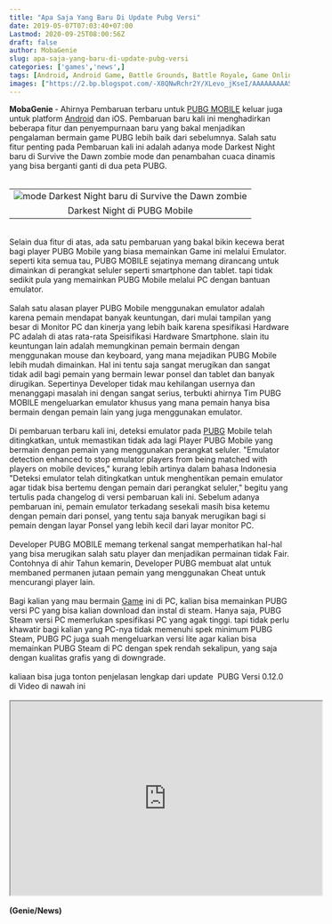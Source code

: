 ```yaml
---
title: "Apa Saja Yang Baru Di Update Pubg Versi"
date: 2019-05-07T07:03:40+07:00
Lastmod: 2020-09-25T08:00:56Z
draft: false
author: MobaGenie
slug: apa-saja-yang-baru-di-update-pubg-versi
categories: ['games','news',]
tags: [Android, Android Game, Battle Grounds, Battle Royale, Game Online, News, PUBG, PUBG Mobile, ]
images: ["https://2.bp.blogspot.com/-X8QNwRchr2Y/XLevo_jKseI/AAAAAAAAASY/0gw3g1qn-FE7Z8iX33o8OhdOycCbl5sZwCEwYBhgL/s1600/PUBG-Mobile-Update-news-1115267%2Bcopy.jpg"]
---
```


<div style="text-align: center;">
<div style="text-align: left;">
<strong>MobaGenie </strong>- Ahirnya Pembaruan terbaru untuk <a href="https://mobagenie.my.id/apa-saja-yang-baru-di-update-pubg-versi/">PUBG MOBILE</a> keluar juga untuk platform <a href="https://mobagenie.my.id/game-android-terbaik-april-2019/">Android</a> dan iOS. Pembaruan baru kali ini menghadirkan beberapa fitur dan penyempurnaan baru yang bakal menjadikan pengalaman bermain game PUBG lebih baik dari sebelumnya. Salah satu fitur penting pada Pembaruan kali ini adalah adanya mode Darkest Night baru di Survive the Dawn zombie mode dan penambahan cuaca dinamis yang bisa berganti ganti di dua peta PUBG.</div>
</div>
<br />
<table align="center" cellpadding="0" cellspacing="0" class="tr-caption-container" style="margin-left: auto; margin-right: auto; text-align: center;"><tbody>
<tr><td style="text-align: center;"><img alt="mode Darkest Night baru di Survive the Dawn zombie"    src="https://2.bp.blogspot.com/-X8QNwRchr2Y/XLevo_jKseI/AAAAAAAAASY/0gw3g1qn-FE7Z8iX33o8OhdOycCbl5sZwCEwYBhgL/s1600/PUBG-Mobile-Update-news-1115267%2Bcopy.jpg" title=""/></td></tr>
<tr><td class="tr-caption" style="text-align: center;">Darkest Night di PUBG Mobile</td></tr>
</tbody></table>
<br />
Selain dua fitur di atas, ada satu pembaruan yang bakal bikin kecewa berat bagi player PUBG Mobile yang biasa memainkan Game ini melalui Emulator. seperti kita semua tau, PUBG MOBILE sejatinya memang dirancang untuk dimainkan di perangkat seluler seperti smartphone dan tablet. tapi tidak sedikit pula yang memainkan PUBG Mobile melalui PC dengan bantuan emulator.<br />
<br />
Salah satu alasan player PUBG Mobile menggunakan emulator adalah karena pemain mendapat banyak keuntungan, dari mulai tampilan yang besar di Monitor PC dan kinerja yang lebih baik karena spesifikasi Hardware PC adalah di atas rata-rata Speisifikasi Hardware Smartphone. slain itu keuntungan lain adalah memungkinan pemain bermain dengan menggunakan mouse dan keyboard, yang mana mejadikan PUBG Mobile lebih mudah dimainkan. Hal ini tentu saja sangat merugikan dan sangat tidak adil bagi pemain yang bermain lewar ponsel dan tablet dan banyak dirugikan. Sepertinya Developer tidak mau kehilangan usernya dan menanggapi masalah ini dengan sangat serius, terbukti ahirnya Tim PUBG MOBILE mengeluarkan emulator khusus yang mana pemain hanya bisa bermain dengan pemain lain yang juga menggunakan emulator.<br />
<br />
Di pembaruan terbaru kali ini, deteksi emulator pada <a href="https://mobagenie.my.id/prank-ghillie-suit-pubg-dari-baim-wong/">PUBG</a> Mobile telah ditingkatkan, untuk memastikan tidak ada lagi Player PUBG Mobile yang bermain dengan pemain yang menggunakan perangkat seluler. "Emulator detection enhanced to stop emulator players from being matched with players on mobile devices," kurang lebih artinya dalam bahasa Indonesia "Deteksi emulator telah ditingkatkan untuk menghentikan pemain emulator agar tidak bisa bertemu dengan pemain dari perangkat seluler," begitu yang tertulis pada changelog di versi pembaruan kali ini. Sebelum adanya pembaruan ini, pemain emulator terkadang sesekali masih bisa ketemu dengan pemain dari ponsel, yang tentu saja banyak merugikan bagi si pemain dengan layar Ponsel yang lebih kecil dari layar monitor PC.<br />
<br />
Developer PUBG MOBILE memang terkenal sangat memperhatikan hal-hal yang bisa merugikan salah satu player dan menjadikan permainan tidak Fair. Contohnya di ahir Tahun kemarin, Developer PUBG membuat alat untuk membaned permanen jutaan pemain yang menggunakan Cheat untuk mencurangi player lain.<br />
<br />
Bagi kalian yang mau bermain <a href="https://mobagenie.my.id/10-kontroller-game-terbaik-sepanjang/">Game</a> ini di PC, kalian bisa memainkan PUBG versi PC yang bisa kalian download dan instal di steam. Hanya saja, PUBG Steam versi PC memerlukan spesifikasi PC yang agak tinggi. tapi tidak perlu khawatir bagi kalian yang PC-nya tidak memenuhi spek minimum PUBG Steam, PUBG PC juga suah mengeluarkan versi lite agar kalian bisa memainkan PUBG Steam di PC dengan spek rendah sekalipun, yang saja dengan kualitas grafis yang di downgrade.<br />
<br />
kaliaan bisa juga tonton penjelasan lengkap dari update&nbsp;&nbsp;PUBG Versi 0.12.0 di Video di nawah ini<br />
<br />
<div text-align: center;">
<iframe allowfullscreen="" frame height="349" src="https://www.youtube.com/embed/y7eHyUj5Hiw?feature=player_embedded" width="560"></iframe></div>
<strong><strong><br /></strong>
(Genie/News)</strong>